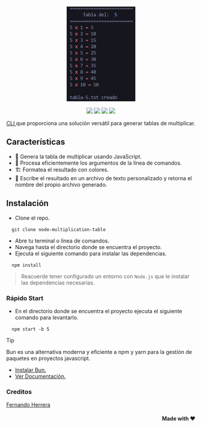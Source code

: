 <p align="center">
  <img src="../assets/demo.png" />     
</p>

<p align="center">
    <img src="https://img.shields.io/badge/Bun-brightgreen?style=flat&logo=bun&logoColor=FFFFFF&labelColor=000000&color=212830" />
    <img src="https://img.shields.io/badge/Node-brightgreen?style=flat&logo=nodedotjs&logoColor=FFFFFF&labelColor=5FA04E&color=212830" />
    <img src="https://img.shields.io/badge/Colors-brightgreen?style=flat&logo=codecrafters&logoColor=FFFFFF&labelColor=000000&color=212830" />  
    <img src="https://img.shields.io/badge/Yargs-brightgreen?style=flat&logo=codecrafters&logoColor=FFFFFF&labelColor=000000&color=212830" />     
</p>

<p align="center">
  <a href="https://es.wikipedia.org/wiki/Interfaz_de_l%C3%ADnea_de_comandos">
    CLI
  </a>
  que proporciona una solución versátil para generar tablas de multiplicar.
</p>

## Características

- 💫 Genera la tabla de multiplicar usando JavaScript.
- 🧷 Procesa eficientemente los argumentos de la línea de comandos.
- 🏗️ Formatea el resultado con colores.
- 📝 Escribe el resultado en un archivo de texto personalizado y retorna el nombre del propio archivo generado.

## Instalación

- Clone el repo.

```shell
  git clone node-multiplication-table
```

- Abre tu terminal o línea de comandos.
- Navega hasta el directorio donde se encuentra el proyecto.
- Ejecuta el siguiente comando para instalar las dependencias.

```shell
  npm install
```

> Reacuerde tener configurado un entorno con `Node.js` que le instalar las dependencias necesarias.

### Rápido Start

- En el directorio donde se encuentra el proyecto ejecuta el siguiente comando para levantarlo.

```shell
  npm start -b 5
```

> [!TIP]
> Bun es una alternativa moderna y eficiente a npm y yarn para la gestión de paquetes en proyectos javascript.

- [Instalar Bun.](https://bun.sh/docs/cli/install)
- [Ver Documentación.](https://bun.sh/docs/cli/install)

### Creditos

<a href="https://github.com/Klerith/Klerith">
    Fernando Herrera
</a>
<h4 align="right">
    Made with ❤️
</h4>
